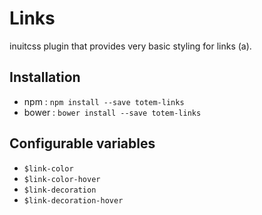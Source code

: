 # Links

inuitcss plugin that provides very basic styling for links (a).

## Installation

- npm : `npm install --save totem-links`
- bower : `bower install --save totem-links`

## Configurable variables

- `$link-color`
- `$link-color-hover`
- `$link-decoration`
- `$link-decoration-hover`
